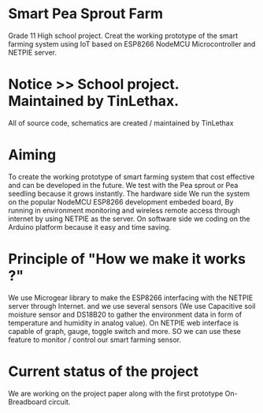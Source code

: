 # Smart Pea Sprout Farm
Grade 11 High school project. Creat the working prototype of the smart farming system using IoT based on ESP8266 NodeMCU Microcontroller and NETPIE server.

# Notice >> School project. Maintained by TinLethax. 

All of source code, schematics are created / maintained by TinLethax 

# Aiming

To create the working prototype of smart farming system that cost effective and can be developed in the future. We test with the Pea sprout or Pea seedling because it grows instantly. The hardware side We run the system on the popular NodeMCU ESP8266 development embeded board, By running in environment monitoring and wireless remote access through internet by using NETPIE as the server. On software side we coding on the Arduino platform because it easy and time saving.

# Principle of "How we make it works ?"

We use Microgear library to make the ESP8266 interfacing with the NETPIE server through Internet. and we use several sensors (We use Capacitive soil moisture sensor and DS18B20 to gather the environment data in form of temperature and humidity in analog value). On NETPIE web interface is capable of graph, gauge, toggle switch and more. SO we can use these feature to monitor / control our smart farming sensor.

# Current status of the project

We are working on the project paper along with the first prototype On-Breadboard circuit.
